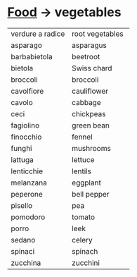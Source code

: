 # [Food](food.html) -> vegetables 

<table>
<tr>
<td width="50%"><a href="food-vegetables-root.md"></a>verdure a radice</td>
<td>root vegetables</td>
</tr>
<tr>
<td width="50%">asparago</td>
<td>asparagus</td>
</tr>
<tr>
<td width="50%">barbabietola</td>
<td>beetroot</td>
</tr>
<tr>
<td width="50%">bietola</td>
<td>Swiss chard</td>
</tr>
<tr>
<td width="50%">broccoli</td>
<td>broccoli</td>
</tr>
<tr>
<td width="50%">cavolfiore</td>
<td>cauliflower</td>
</tr>
<tr>
<td width="50%">cavolo</td>
<td>cabbage</td>
</tr>
<tr>
<td width="50%">ceci</td>
<td>chickpeas</td>
</tr>
<tr>
<td width="50%">fagiolino</td>
<td>green bean</td>
</tr>
<tr>
<td width="50%">finocchio</td>
<td>fennel</td>
</tr>
<tr>
<td width="50%">funghi</td>
<td>mushrooms</td>
</tr>
<tr>
<td width="50%">lattuga</td>
<td>lettuce</td>
</tr>
<tr>
<td width="50%">lenticchie</td>
<td>lentils</td>
</tr>
<tr>
<td width="50%">melanzana</td>
<td>eggplant</td>
</tr>
<tr>
<td width="50%">peperone</td>
<td>bell pepper</td>
</tr>
<tr>
<td width="50%">pisello</td>
<td>pea</td>
</tr>
<tr>
<td width="50%">pomodoro</td>
<td>tomato</td>
</tr>
<tr>
<td width="50%">porro</td>
<td>leek</td>
</tr>
<tr>
<td width="50%">sedano</td>
<td>celery</td>
</tr>
<tr>
<td width="50%">spinaci</td>
<td>spinach</td>
</tr>
<tr>
<td width="50%">zucchina</td>
<td>zucchini</td>
</tr>
</table>
